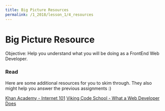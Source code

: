 ```yaml
---
title: Big Picture Resources
permalink: /1_2018/lesson_1/4_resources
---
```


# Big Picture Resource

Objective: Help you understand what you will be doing as a FrontEnd Web Developer.


### Read

Here are some additional resources for you to skim through. They also might help you answer the previous assignments :)

[Khan Academy - Internet 101](https://www.khanacademy.org/computing/computer-science/internet-intro)
[Viking Code School - What a Web Developer Does](https://www.vikingcodeschool.com/web-development-basics/what-a-web-developer-does)
